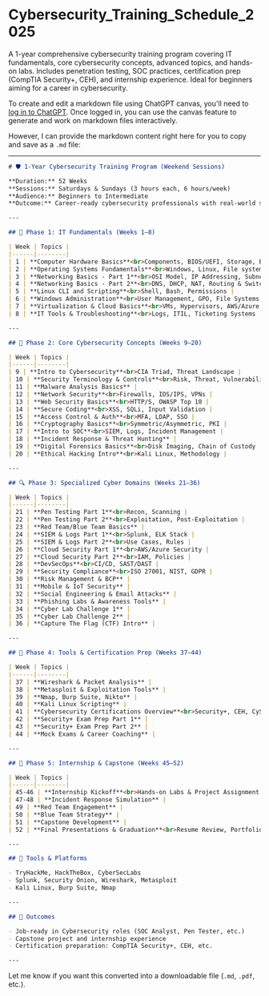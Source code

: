 # Cybersecurity_Training_Schedule_2025
A 1-year comprehensive cybersecurity training program covering IT fundamentals, core cybersecurity concepts, advanced topics, and hands-on labs. Includes penetration testing, SOC practices, certification prep (CompTIA Security+, CEH), and internship experience. Ideal for beginners aiming for a career in cybersecurity.

To create and edit a markdown file using ChatGPT canvas, you'll need to [log in to ChatGPT](https://chat.openai.com). Once logged in, you can use the canvas feature to generate and work on markdown files interactively.

However, I can provide the markdown content right here for you to copy and save as a `.md` file:

---

```markdown
# 🛡️ 1-Year Cybersecurity Training Program (Weekend Sessions)

**Duration:** 52 Weeks  
**Sessions:** Saturdays & Sundays (3 hours each, 6 hours/week)  
**Audience:** Beginners to Intermediate  
**Outcome:** Career-ready cybersecurity professionals with real-world skills & internship

---

## 📘 Phase 1: IT Fundamentals (Weeks 1–8)

| Week | Topics |
|------|--------|
| 1 | **Computer Hardware Basics**<br>Components, BIOS/UEFI, Storage, Boot Process |
| 2 | **Operating Systems Fundamentals**<br>Windows, Linux, File systems, OS Installation |
| 3 | **Networking Basics - Part 1**<br>OSI Model, IP Addressing, Subnetting |
| 4 | **Networking Basics - Part 2**<br>DNS, DHCP, NAT, Routing & Switching |
| 5 | **Linux CLI and Scripting**<br>Shell, Bash, Permissions |
| 6 | **Windows Administration**<br>User Management, GPO, File Systems |
| 7 | **Virtualization & Cloud Basics**<br>VMs, Hypervisors, AWS/Azure Overview |
| 8 | **IT Tools & Troubleshooting**<br>Logs, ITIL, Ticketing Systems |

---

## 🔐 Phase 2: Core Cybersecurity Concepts (Weeks 9–20)

| Week | Topics |
|------|--------|
| 9 | **Intro to Cybersecurity**<br>CIA Triad, Threat Landscape |
| 10 | **Security Terminology & Controls**<br>Risk, Threat, Vulnerability, Control Types |
| 11 | **Malware Analysis Basics** |
| 12 | **Network Security**<br>Firewalls, IDS/IPS, VPNs |
| 13 | **Web Security Basics**<br>HTTP/S, OWASP Top 10 |
| 14 | **Secure Coding**<br>XSS, SQLi, Input Validation |
| 15 | **Access Control & Auth**<br>MFA, LDAP, SSO |
| 16 | **Cryptography Basics**<br>Symmetric/Asymmetric, PKI |
| 17 | **Intro to SOC**<br>SIEM, Logs, Incident Management |
| 18 | **Incident Response & Threat Hunting** |
| 19 | **Digital Forensics Basics**<br>Disk Imaging, Chain of Custody |
| 20 | **Ethical Hacking Intro**<br>Kali Linux, Methodology |

---

## 🔍 Phase 3: Specialized Cyber Domains (Weeks 21–36)

| Week | Topics |
|------|--------|
| 21 | **Pen Testing Part 1**<br>Recon, Scanning |
| 22 | **Pen Testing Part 2**<br>Exploitation, Post-Exploitation |
| 23 | **Red Team/Blue Team Basics** |
| 24 | **SIEM & Logs Part 1**<br>Splunk, ELK Stack |
| 25 | **SIEM & Logs Part 2**<br>Use Cases, Rules |
| 26 | **Cloud Security Part 1**<br>AWS/Azure Security |
| 27 | **Cloud Security Part 2**<br>IAM, Policies |
| 28 | **DevSecOps**<br>CI/CD, SAST/DAST |
| 29 | **Security Compliance**<br>ISO 27001, NIST, GDPR |
| 30 | **Risk Management & BCP** |
| 31 | **Mobile & IoT Security** |
| 32 | **Social Engineering & Email Attacks** |
| 33 | **Phishing Labs & Awareness Tools** |
| 34 | **Cyber Lab Challenge 1** |
| 35 | **Cyber Lab Challenge 2** |
| 36 | **Capture The Flag (CTF) Intro** |

---

## 🧰 Phase 4: Tools & Certification Prep (Weeks 37–44)

| Week | Topics |
|------|--------|
| 37 | **Wireshark & Packet Analysis** |
| 38 | **Metasploit & Exploitation Tools** |
| 39 | **Nmap, Burp Suite, Nikto** |
| 40 | **Kali Linux Scripting** |
| 41 | **Cybersecurity Certifications Overview**<br>Security+, CEH, CySA+ |
| 42 | **Security+ Exam Prep Part 1** |
| 43 | **Security+ Exam Prep Part 2** |
| 44 | **Mock Exams & Career Coaching** |

---

## 🧪 Phase 5: Internship & Capstone (Weeks 45–52)

| Week | Topics |
|------|--------|
| 45-46 | **Internship Kickoff**<br>Hands-on Labs & Project Assignment |
| 47-48 | **Incident Response Simulation** |
| 49 | **Red Team Engagement** |
| 50 | **Blue Team Strategy** |
| 51 | **Capstone Development** |
| 52 | **Final Presentations & Graduation**<br>Resume Review, Portfolio Showcase |

---

## 🔧 Tools & Platforms

- TryHackMe, HackTheBox, CyberSecLabs
- Splunk, Security Onion, Wireshark, Metasploit
- Kali Linux, Burp Suite, Nmap

---

## 🏁 Outcomes

- Job-ready in Cybersecurity roles (SOC Analyst, Pen Tester, etc.)
- Capstone project and internship experience
- Certification preparation: CompTIA Security+, CEH, etc.

---

```

Let me know if you want this converted into a downloadable file (`.md`, `.pdf`, etc.).
